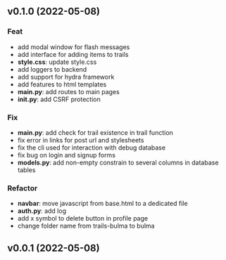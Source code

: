 ## v0.1.0 (2022-05-08)

### Feat

- add modal window for flash messages
- add interface for adding items to trails
- **style.css**: update style.css
- add loggers to backend
- add support for hydra framework
- add features to html templates
- **main.py**: add routes to main pages
- **__init__.py**: add CSRF protection

### Fix

- **main.py**: add check for trail existence in trail function
- fix error in links for post url and stylesheets
- fix the cli used for interaction with debug database
- fix bug on login and signup forms
- **models.py**: add non-empty constrain to several columns in database tables

### Refactor

- **navbar**: move javascript from base.html to a dedicated file
- **auth.py**: add log
- add x symbol to delete button in profile page
- change folder name from trails-bulma to bulma

## v0.0.1 (2022-05-08)
